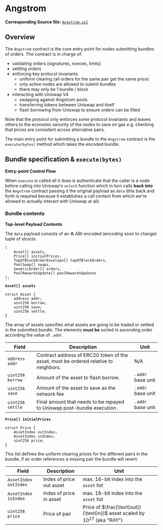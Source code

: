 # Angstrom

**Corresponding Source file:** [`Angstrom.sol`](../../contracts/src/Angstrom.sol)

## Overview

The `Angstrom` contract is the core entry point for nodes submitting bundles of orders. The contract
is in charge of:
- validating orders (signatures, nonces, limits)
- settling orders
- enforcing key protocol invariants
    - uniform clearing (all orders for the same pair get the same price)
    - only active nodes are allowed to submit bundles
    - there may only be 1 bundle / block
- interacting with Uniswap V4
    - swapping against Angstrom pools
    - transferring tokens between Uniswap and itself
    - flash borrowing from Uniswap to ensure orders can be filled

Note that the protocol only enforces *some* protocol invariants and leaves others to the economic
security of the nodes to save on gas e.g. checking that prices are consistent across alternative
pairs.

The main entry point for submitting a bundle to the `Angstrom` contract is the `execute(bytes)`
method which takes the encoded bundle.

## Bundle specification & `execute(bytes)`

**Entry-point Control Flow**

When `execute` is called all it does is authenticate that the caller is a node before calling into Uniswap's
`unlock` function which in turn calls **back into** the `Angstrom` contract passing it the original
payload as `data` (this back and forth is required because it establishes a call context from which
we're allowed to actually interact with Uniswap at all).

### Bundle contents

**Top-level Payload Contents**

The `data` payload consists of an ♻️ ABI-encoded (encoding soon to change) tuple of structs:

```solidity
(
    Asset[] assets,
    Price[] initialPrices,
    TopOfBlockOrderEnvelope[] topOfBlockOrders,
    PoolSwap[] swaps,
    GenericOrder[] orders,
    PoolRewardsUpdate[] poolRewardsUpdates
);
```

**`Asset[] assets`**

```solidity
struct Asset {
    address addr;
    uint256 borrow;
    uint256 save;
    uint256 settle;
}
```

The array of assets specifies what assets are going to be traded or settled in the submitted bundle.
The elements **must be** sorted in ascending order according the value of `.addr`.

|Field|Description|Unit|
|-----|-----------|----|
|`address addr`|Contract address of ERC20 token of the asset, must be ordered relative to neighbors.|N/A|
|`uint256 borrow`|Amount of the asset to flash borrow.| `.addr` base unit|
|`uint256 save`|Amount of the asset to save as the network fee |`.addr` base unit|
|`uint256 settle`|Final amount that needs to be repayed to Uniswap post-bundle execution .|`.addr` base unit|


**`Price[] initialPrices`**

```solidity
struct Price {
    AssetIndex outIndex;
    AssetIndex inIndex;
    uint256 price;
}
```

This list defines the uniform clearing prices for the different pairs in the bundle, if an order
references a missing pair the bundle will revert.

|Field|Description|Unit|
|-----|-----------|----|
|`AssetIndex outIndex`|Index of price out asset|max. 16-bit index into the `asset` list|
|`AssetIndex inIndex`|Index of price in asset|max. 16-bit index into the `asset` list|
|`uint256 price`|Price of pair|Price of $\frac{\text{out}}{\text{in}}$ asset scaled by $10^{27}$ (aka "RAY")|

